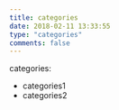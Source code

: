 ```yaml
---
title: categories
date: 2018-02-11 13:33:55
type: "categories"
comments: false
---
```


categories:
  - categories1
  - categories2